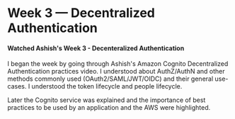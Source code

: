 # Week 3 — Decentralized Authentication

#### Watched Ashish's Week 3 - Decenteralized Authentication
I began the week by going through Ashish's Amazon Cognito Decentralized Authentication practices video. I understood about AuthZ/AuthN and other methods commonly used (OAuth2/SAML/JWT/OIDC) and their general use-cases. 
I understood the token lifecycle and people lifecycle. 

Later the Cognito service was explained and the importance of best practices to be used by an application and the AWS were highlighted. 



